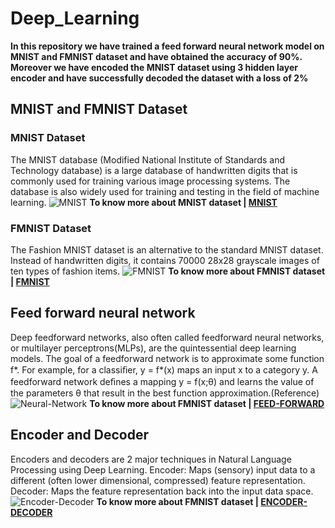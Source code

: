 # Deep_Learning

**In this repository we have trained a feed forward neural network model on MNIST and FMNIST dataset and have obtained the accuracy of 90%. Moreover we have encoded the MNIST dataset using 3 hidden layer encoder and have successfully decoded the dataset with a loss of 2%**

## MNIST and FMNIST Dataset
### MNIST Dataset
The MNIST database (Modified National Institute of Standards and Technology database) is a large database of handwritten digits that is commonly used for training various image processing systems. The database is also widely used for training and testing in the field of machine learning.
 ![MNIST](https://global-uploads.webflow.com/5ef788f07804fb7d78a4127a/61d68ea1ff1ea298fdcc6555_mnist%20dataset-min.png)
**To know more about MNIST dataset | [MNIST](https://www.engati.com/glossary/mnist-dataset)**

### FMNIST Dataset
The Fashion MNIST dataset is an alternative to the standard MNIST dataset. Instead of handwritten digits, it contains 70000 28x28 grayscale images of ten types of fashion items.
 ![FMNIST](https://machinelearningmastery.com/wp-content/uploads/2019/02/Plot-of-a-Subset-of-Images-from-the-Fashion-MNIST-Dataset-1024x768.png)
**To know more about FMNIST dataset | [FMNIST](https://www.educative.io/edpresso/what-is-the-fashion-mnist-dataset-in-keras)**


## Feed forward neural network 
Deep feedforward networks, also often called feedforward neural networks, or multilayer perceptrons(MLPs), are the quintessential deep learning models. The goal of a feedforward network is to approximate some function f*. For example, for a classiﬁer, y = f*(x) maps an input x to a category y. A feedforward network deﬁnes a mapping y = f(x;θ) and learns the value of the parameters θ that result in the best function approximation.(Reference)
 ![Neural-Network](https://zitaoshen.rbind.io/project/machine_learning/how-to-build-your-own-neural-net-from-the-scrach/featured.png)
**To know more about FMNIST dataset | [FEED-FORWARD](https://towardsdatascience.com/deep-learning-feedforward-neural-network-26a6705dbdc7)**

## Encoder and Decoder
Encoders and decoders are 2 major techniques in Natural Language Processing using Deep Learning.
Encoder: Maps (sensory) input data to a different (often lower dimensional, compressed) feature representation.
Decoder: Maps the feature representation back into the input data space.
 ![Encoder-Decoder](https://www.researchgate.net/profile/Thilo-Stadelmann/publication/333754131/figure/fig2/AS:771478807121921@1560946289222/The-structure-of-a-deep-autoencoder-with-encoder-decoder-and-the-code-bottleneck-in.jpg)
**To know more about FMNIST dataset | [ENCODER-DECODER](https://towardsdatascience.com/understanding-encoder-decoder-sequence-to-sequence-model-679e04af4346)**
